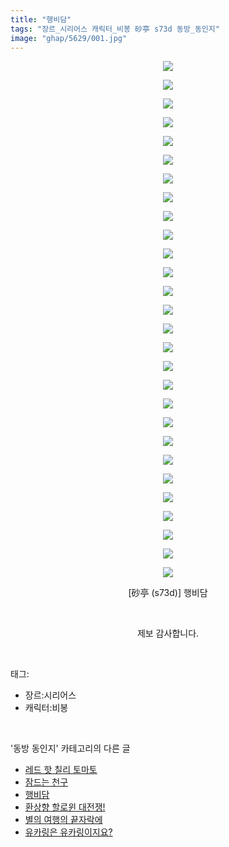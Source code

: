 ```yaml
---
title: "행비담"
tags: "장르_시리어스 캐릭터_비봉 砂亭 s73d 동방_동인지"
image: "ghap/5629/001.jpg"
---
```

<div class="article">
<p style="text-align: center; clear: none; float: none;"><img src="{{ site.nasurl }}/ghap/5629/001.jpg"/></p>
<p style="text-align: center; clear: none; float: none;"><img src="{{ site.nasurl }}/ghap/5629/002.jpg"/></p>
<p style="text-align: center; clear: none; float: none;"><img src="{{ site.nasurl }}/ghap/5629/003.jpg"/></p>
<p style="text-align: center; clear: none; float: none;"><img src="{{ site.nasurl }}/ghap/5629/004.jpg"/></p>
<p style="text-align: center; clear: none; float: none;"><img src="{{ site.nasurl }}/ghap/5629/005.jpg"/></p>
<p style="text-align: center; clear: none; float: none;"><img src="{{ site.nasurl }}/ghap/5629/006.jpg"/></p>
<p style="text-align: center; clear: none; float: none;"><img src="{{ site.nasurl }}/ghap/5629/007.jpg"/></p>
<p style="text-align: center; clear: none; float: none;"><img src="{{ site.nasurl }}/ghap/5629/008.jpg"/></p>
<p style="text-align: center; clear: none; float: none;"><img src="{{ site.nasurl }}/ghap/5629/009.jpg"/></p>
<p style="text-align: center; clear: none; float: none;"><img src="{{ site.nasurl }}/ghap/5629/010.jpg"/></p>
<p style="text-align: center; clear: none; float: none;"><img src="{{ site.nasurl }}/ghap/5629/011.jpg"/></p>
<p style="text-align: center; clear: none; float: none;"><img src="{{ site.nasurl }}/ghap/5629/012.jpg"/></p>
<p style="text-align: center; clear: none; float: none;"><img src="{{ site.nasurl }}/ghap/5629/013.jpg"/></p>
<p style="text-align: center; clear: none; float: none;"><img src="{{ site.nasurl }}/ghap/5629/014.jpg"/></p>
<p style="text-align: center; clear: none; float: none;"><img src="{{ site.nasurl }}/ghap/5629/015.jpg"/></p>
<p style="text-align: center; clear: none; float: none;"><img src="{{ site.nasurl }}/ghap/5629/016.jpg"/></p>
<p style="text-align: center; clear: none; float: none;"><img src="{{ site.nasurl }}/ghap/5629/017.jpg"/></p>
<p style="text-align: center; clear: none; float: none;"><img src="{{ site.nasurl }}/ghap/5629/018.jpg"/></p>
<p style="text-align: center; clear: none; float: none;"><img src="{{ site.nasurl }}/ghap/5629/019.jpg"/></p>
<p style="text-align: center; clear: none; float: none;"><img src="{{ site.nasurl }}/ghap/5629/020.jpg"/></p>
<p style="text-align: center; clear: none; float: none;"><img src="{{ site.nasurl }}/ghap/5629/021.jpg"/></p>
<p style="text-align: center; clear: none; float: none;"><img src="{{ site.nasurl }}/ghap/5629/022.jpg"/></p>
<p style="text-align: center; clear: none; float: none;"><img src="{{ site.nasurl }}/ghap/5629/023.jpg"/></p>
<p style="text-align: center; clear: none; float: none;"><img src="{{ site.nasurl }}/ghap/5629/024.jpg"/></p>
<p style="text-align: center; clear: none; float: none;"><img src="{{ site.nasurl }}/ghap/5629/025.jpg"/></p>
<p style="text-align: center; clear: none; float: none;"><img src="{{ site.nasurl }}/ghap/5629/026.jpg"/></p>
<p style="text-align: center; clear: none; float: none;"><img src="{{ site.nasurl }}/ghap/5629/027.jpg"/></p>
<p style="text-align: center; clear: none; float: none;"><img src="{{ site.nasurl }}/ghap/5629/028.jpg"/></p>
<p style="text-align: center; clear: none; float: none;">[砂亭 (s73d)] 행비담</p>
<p style="text-align: center; clear: none; float: none;"><br/></p>
<p style="text-align: center; clear: none; float: none;">제보 감사합니다.</p>
</div><br/>
<div class="tagTrail">
<p>태그: </p>
<ul>
<li>장르:시리어스</li>
<li>캐릭터:비봉</li>
</ul>
</div><br/>
<div class="another">
<p>'동방 동인지' 카테고리의 다른 글</p>
<ul>
<li><a href="/2019-01-20-ghap_5631">레드 핫 칠리 토마토</a></li>
<li><a href="/2019-01-20-ghap_5630">잠드는 천구</a></li>
<li><a href="/2019-01-19-ghap_5629">행비담</a></li>
<li><a href="/2019-01-18-ghap_5628">환상향 할로윈 대전쟁!</a></li>
<li><a href="/2019-01-16-ghap_5595">별의 여행의 끝자락에</a></li>
<li><a href="/2019-01-15-ghap_5588">유카링은 유카링이지요?</a></li>
</ul>
</div><br/>
